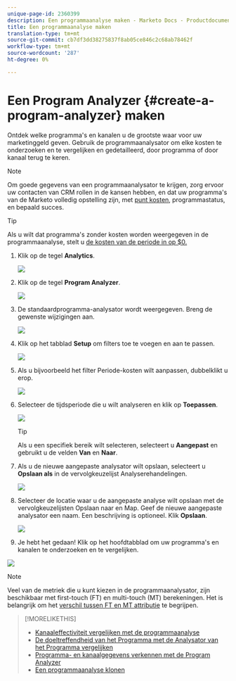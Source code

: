```yaml
---
unique-page-id: 2360399
description: Een programmaanalyse maken - Marketo Docs - Productdocumentatie
title: Een programmaanalyse maken
translation-type: tm+mt
source-git-commit: cb7df3dd38275837f8ab05ce846c2c68ab78462f
workflow-type: tm+mt
source-wordcount: '287'
ht-degree: 0%

---
```



# Een Program Analyzer {#create-a-program-analyzer} maken

Ontdek welke programma&#39;s en kanalen u de grootste waar voor uw marketinggeld geven. Gebruik de programmaanalysator om elke kosten te onderzoeken en te vergelijken en gedetailleerd, door programma of door kanaal terug te keren.

>[!NOTE]
>
>Om goede gegevens van een programmaanalysator te krijgen, zorg ervoor uw contacten van CRM rollen in de kansen hebben, en dat uw programma&#39;s van de Marketo volledig opstelling zijn, met [punt kosten](/help/marketo/product-docs/reporting/revenue-cycle-analytics/revenue-tools/define-period-costs.md), programmastatus, en bepaald succes.

>[!TIP]
>
>Als u wilt dat programma&#39;s zonder kosten worden weergegeven in de programmaanalyse, stelt u [de kosten van de periode in op $0.](/help/marketo/product-docs/reporting/revenue-cycle-analytics/revenue-tools/define-period-costs.md)

1. Klik op de tegel **Analytics**.

   ![](assets/image2014-9-17-13-3a7-3a1.png)

1. Klik op de tegel **Program Analyzer**.

   ![](assets/program-analyzer-icon-hand.png)

1. De standaardprogramma-analysator wordt weergegeven. Breng de gewenste wijzigingen aan.

   ![](assets/image2016-10-31-15-3a3-3a9.png)

1. Klik op het tabblad **Setup** om filters toe te voegen en aan te passen.

   ![](assets/image2016-10-31-15-3a25-3a57.png)

1. Als u bijvoorbeeld het filter Periode-kosten wilt aanpassen, dubbelklikt u erop.

   ![](assets/image2016-10-31-15-3a33-3a2.png)

1. Selecteer de tijdsperiode die u wilt analyseren en klik op **Toepassen**.

   ![](assets/image2016-10-31-15-3a30-3a32.png)

   >[!TIP]
   >
   >Als u een specifiek bereik wilt selecteren, selecteert u **Aangepast** en gebruikt u de velden **Van** en **Naar**.

1. Als u de nieuwe aangepaste analysator wilt opslaan, selecteert u **Opslaan als** in de vervolgkeuzelijst Analyserehandelingen.

   ![](assets/image2016-10-31-15-3a5-3a8.png)

1. Selecteer de locatie waar u de aangepaste analyse wilt opslaan met de vervolgkeuzelijsten Opslaan naar en Map. Geef de nieuwe aangepaste analysator een naam. Een beschrijving is optioneel. Klik **Opslaan**.

   ![](assets/image2016-10-31-15-3a7-3a19.png)

1. Je hebt het gedaan! Klik op het hoofdtabblad om uw programma&#39;s en kanalen te onderzoeken en te vergelijken.

![](assets/november-custom-report.png)

>[!NOTE]
>
>Veel van de metriek die u kunt kiezen in de programmaanalysator, zijn beschikbaar met first-touch (FT) en multi-touch (MT) berekeningen. Het is belangrijk om het [verschil tussen FT en MT attributie](/help/marketo/product-docs/reporting/revenue-cycle-analytics/revenue-tools/attribution/understanding-attribution.md) te begrijpen.

>[!MORELIKETHIS]
>
>* [Kanaaleffectiviteit vergelijken met de programmaanalyse](/help/marketo/product-docs/reporting/revenue-cycle-analytics/program-analytics/compare-channel-effectiveness-with-the-program-analyzer.md)
>* [De doeltreffendheid van het Programma met de Analysator van het Programma vergelijken](/help/marketo/product-docs/reporting/revenue-cycle-analytics/program-analytics/compare-program-effectiveness-with-the-program-analyzer.md)
>* [Programma- en kanaalgegevens verkennen met de Program Analyzer](/help/marketo/product-docs/reporting/revenue-cycle-analytics/program-analytics/explore-program-and-channel-details-with-the-program-analyzer.md)
>* [Een programmaanalyse klonen](/help/marketo/product-docs/reporting/revenue-cycle-analytics/program-analytics/clone-a-program-analyzer.md)

